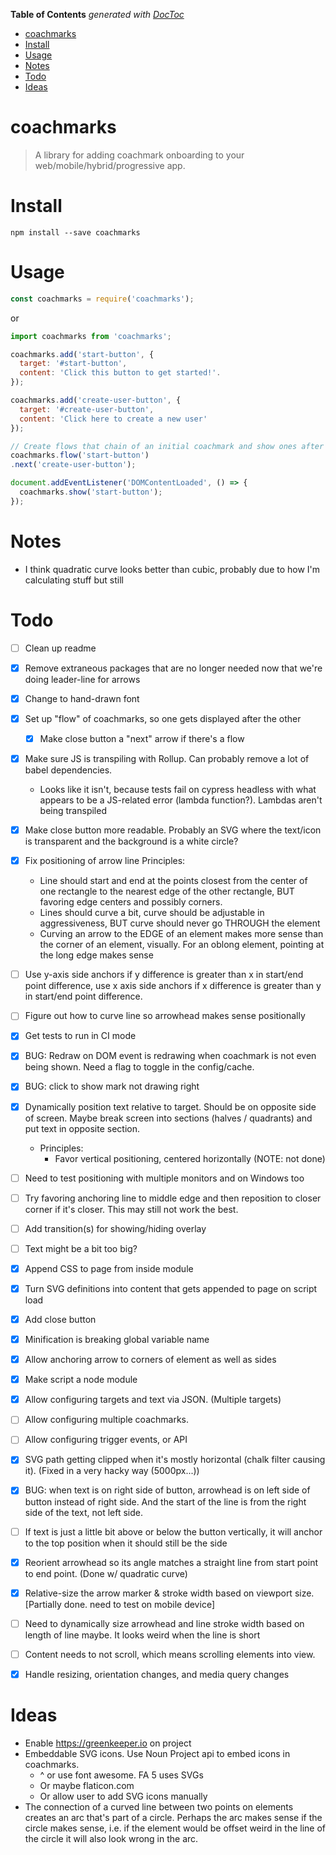 <!-- START doctoc generated TOC please keep comment here to allow auto update -->
<!-- DON'T EDIT THIS SECTION, INSTEAD RE-RUN doctoc TO UPDATE -->
**Table of Contents**  *generated with [DocToc](https://github.com/thlorenz/doctoc)*

- [coachmarks](#coachmarks)
- [Install](#install)
- [Usage](#usage)
- [Notes](#notes)
- [Todo](#todo)
- [Ideas](#ideas)

<!-- END doctoc generated TOC please keep comment here to allow auto update -->


# coachmarks

> A library for adding coachmark onboarding to your web/mobile/hybrid/progressive app.

# Install

    npm install --save coachmarks

# Usage

```javascript
const coachmarks = require('coachmarks');
```

or

```javascript
import coachmarks from 'coachmarks';

coachmarks.add('start-button', {
  target: '#start-button',
  content: 'Click this button to get started!'.
});

coachmarks.add('create-user-button', {
  target: '#create-user-button',
  content: 'Click here to create a new user'
});

// Create flows that chain of an initial coachmark and show ones after that
coachmarks.flow('start-button')
.next('create-user-button');

document.addEventListener('DOMContentLoaded', () => {
  coachmarks.show('start-button');
});
```

# Notes

* I think quadratic curve looks better than cubic, probably due to how I'm calculating stuff but still

# Todo

- [ ] Clean up readme
- [x] Remove extraneous packages that are no longer needed now that we're doing leader-line for arrows
- [x] Change to hand-drawn font
- [x] Set up "flow" of coachmarks, so one gets displayed after the other
  - [x] Make close button a "next" arrow if there's a flow
- [x] Make sure JS is transpiling with Rollup. Can probably remove a lot of babel dependencies.
  - Looks like it isn't, because tests fail on cypress headless with what appears to be a JS-related error (lambda function?). Lambdas aren't being
    transpiled
- [x] Make close button more readable. Probably an SVG where the text/icon is transparent and the background is a white circle?
- [x] Fix positioning of arrow line
  Principles:
    * Line should start and end at the points closest from the center of one rectangle to the nearest edge of the other rectangle, BUT favoring edge
      centers and possibly corners.
    * Lines should curve a bit, curve should be adjustable in aggressiveness, BUT curve should never go THROUGH the element
    * Curving an arrow to the EDGE of an element makes more sense than the corner of an element, visually. For an oblong element, pointing at the long
      edge makes sense

- [ ] Use y-axis side anchors if y difference is greater than x in start/end point difference, use x axis side anchors if x difference is greater
      than y in start/end point difference.
- [ ] Figure out how to curve line so arrowhead makes sense positionally
- [x] Get tests to run in CI mode
- [x] BUG: Redraw on DOM event is redrawing when coachmark is not even being shown. Need a flag to toggle in the config/cache.
- [x] BUG: click to show mark not drawing right
- [x] Dynamically position text relative to target. Should be on opposite side of screen. Maybe break screen into sections (halves / quadrants) and put
      text in opposite section.
  - Principles:
    * Favor vertical positioning, centered horizontally (NOTE: not done)
- [ ] Need to test positioning with multiple monitors and on Windows too
- [ ] Try favoring anchoring line to middle edge and then reposition to closer corner if it's closer. This may still not work the best.
- [ ] Add transition(s) for showing/hiding overlay
- [ ] Text might be a bit too big?
- [x] Append CSS to page from inside module
- [x] Turn SVG definitions into content that gets appended to page on script load
- [x] Add close button
- [x] Minification is breaking global variable name
- [x] Allow anchoring arrow to corners of element as well as sides
- [x] Make script a node module
- [x] Allow configuring targets and text via JSON. (Multiple targets)
- [ ] Allow configuring multiple coachmarks.
- [ ] Allow configuring trigger events, or API
- [x] SVG path getting clipped when it's mostly horizontal (chalk filter causing it). (Fixed in a very hacky way (5000px...))
- [x] BUG: when text is on right side of button, arrowhead is on left side of button instead of right side. And the start of the line is from the right side of the text, not left side.
- [ ] If text is just a little bit above or below the button vertically, it will anchor to the top position when it should still be the side
- [x] Reorient arrowhead so its angle matches a straight line from start point to end point. (Done w/ quadratic curve)
- [x] Relative-size the arrow marker & stroke width based on viewport size. [Partially done. need to test on mobile device]
- [ ] Need to dynamically size arrowhead and line stroke width based on length of line maybe. It looks weird when the line is short
- [ ] Content needs to not scroll, which means scrolling elements into view.
- [x] Handle resizing, orientation changes, and media query changes

# Ideas

* Enable https://greenkeeper.io on project
* Embeddable SVG icons. Use Noun Project api to embed icons in coachmarks.
  * ^ or use font awesome. FA 5 uses SVGs
  * Or maybe flaticon.com
  * Or allow user to add SVG icons manually
* The connection of a curved line between two points on elements creates an arc that's part of a circle. Perhaps the arc makes sense if the circle makes sense, i.e. if the element would be offset weird in the line of the circle it will also look wrong in the arc.
